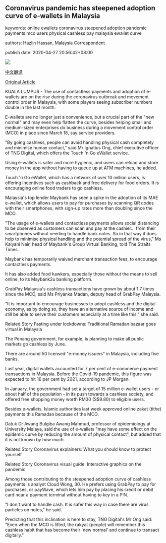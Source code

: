 ## Coronavirus pandemic has steepened adoption curve of e-wallets in Malaysia

keywords: online ewallets coronavirus steepened adoption pandemic payments mco users physical cashless pay malaysia ewallet curve

authors: Hazlin Hassan, Malaysia Correspondent

publish date: 2020-04-27 20:56:42+08:00

![](https://www.straitstimes.com/sites/default/files/styles/x_large/public/articles/2020/04/27/yq-mystore-027042020.jpg?itok=Xcq-PlH5)

[中文翻译](Coronavirus%20pandemic%20has%20steepened%20adoption%20curve%20of%20e-wallets%20in%20Malaysia_zh.md)

[Original Article](https://www.straitstimes.com/asia/se-asia/coronavirus-pandemic-has-steepened-adoption-curve-of-e-wallets-in-malaysia)

KUALA LUMPUR - The use of contactless payments and adoption of e-wallets are on the rise during the coronavirus outbreak and movement control order in Malaysia, with some players seeing subscriber numbers double in the last month.

E-wallets are no longer just a convenience, but a crucial part of the "new normal" and may even help flatten the curve, besides helping small and medium-sized enterprises do business during a movement control order (MCO) in place since March 18, say service providers.

"By going cashless, people can avoid handling physical cash completely and minimise human contact," said Mr Ignatius Ong, chief executive officer of TNG Digital, which offers the Touch 'n Go eWallet service.

Using e-wallets is safer and more hygienic, and users can reload and store money in the app without having to queue up at ATM machines, he added.

Touch 'n Go eWallet, which has a network of over 10 million users, is offering incentives such as cashback and free delivery for food orders. It is encouraging online food traders to go cashless.

Malaysia's top lender Maybank has seen a spike in the adoption of its MAE e-wallet, which allows users to pay for purchases by scanning QR codes with their smartphones, with sign-up rates more than doubling since the MCO.

"The usage of e-wallets and contactless payments allows social distancing to be observed as customers can scan and pay at the cashier... from their smartphones without needing to handle bank notes. So in that way it does help to minimise physical handling and the potential spread of the virus," Ms Kalyani Nair, head of Maybank's Group Virtual Banking, told The Straits Times.

Maybank has temporarily waived merchant transaction fees, to encourage contactless payments.

It has also added food hawkers, especially those without the means to sell online, to its Maybank2u banking platform.

GrabPay Malaysia's cashless transactions have grown by about 1.7 times since the MCO, said Ms Priyanka Madan, deputy head of GrabPay Malaysia.

"It is important to encourage businesses to adopt cashless and the digital economy, as by doing so, they have an alternative source of income and still be able to serve their customers especially at a time like this," she said.

Related Story Fasting under lockdowns: Traditional Ramadan bazaar goes virtual in Malaysia

The Penang government, for example, is planning to make all public markets go cashless by June.

There are around 50 licensed "e-money issuers" in Malaysia, including five banks.

Last year, digital wallets accounted for 7 per cent of e-commerce payment transactions in Malaysia. Before the Covid-19 pandemic, this figure was expected to hit 16 per cent by 2021, according to JP Morgan.

In January, the government had set a target of 15 million e-wallet users - or about half of the population - in its push towards a cashless society, and offered free shopping money worth RM30 (S$9.80) to eligible users.

Besides e-wallets, Islamic authorities last week approved online zakat (tithe) payments this Ramadan because of the MCO.

Datuk Dr Awang Bulgiba Awang Mahmud, professor of epidemiology at University Malaya, said the use of e-wallets "may have some effect on the epidemic curve by reducing the amount of physical contact", but added that it is not known by how much.

Related Story Coronavirus explainers: What you should know to protect yourself

Related Story Coronavirus visual guide: Interactive graphics on the pandemic

Among those contributing to the steepened adoption curve of cashless payments is analyst Cloud Wong, 30. He prefers using GrabPay to pay for purchases, or payWave, which lets him pay by placing his credit or debit card near a payment terminal without having to key in a PIN.

"I don't want to handle cash. It is safer this way in case there are virus particles on notes," he said.

Predicting that this inclination is here to stay, TNG Digital's Mr Ong said: "Even when the MCO is lifted, the rakyat (people) will remember this cashless habit that has become their 'new normal' and continue to transact digitally."